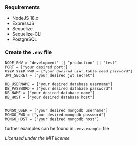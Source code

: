 ### Requirements
* NodeJS 18.x
* ExpressJS
* Sequelize
* Sequelize-CLI
* PostgreSQL


### Create the `.env` file

```env
NODE_ENV = "development" || "production" || "test"
PORT = ["your desired port"]
USER_SEED_PWD = ["your desired user table seed password"]
JWT_SECRET = ["your desired jwt secret"]

DB_USERNAME = ["your desired database username"]
DB_PASSWORD = ["your desired database password"]
DB_NAME = ["your desired database name"]
DB_HOST = ["your desired database host"]


MONGO_USER = ["your desired mongodb username"]
MONGO_PWD = ["your desired mongodb password"]
MONGO_HOST = ["your desired mongodb host"]
```

further examples can be found in `.env.example` file

*Licensed under the MIT license*